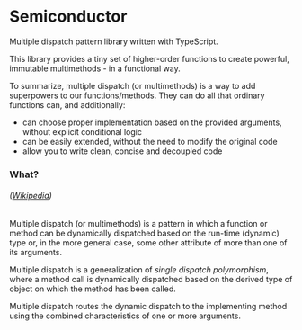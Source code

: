 # Semiconductor

Multiple dispatch pattern library written with TypeScript.

This library provides a tiny set of higher-order functions to create powerful, immutable multimethods - in a functional way.

To summarize, multiple dispatch (or multimethods) is a way to add superpowers to our functions/methods. They can do all that ordinary functions can, and additionally:

- can choose proper implementation based on the provided arguments, without explicit conditional logic
- can be easily extended, without the need to modify the original code
- allow you to write clean, concise and decoupled code

### What?

###### ([Wikipedia](https://en.wikipedia.org/wiki/Multiple_dispatch))

Multiple dispatch (or multimethods) is a pattern in which a function or method can be dynamically dispatched based on the run-time (dynamic) type or, in the more general case, some other attribute of more than one of its arguments.

Multiple dispatch is a generalization of _single dispatch polymorphism_, where a method call is dynamically dispatched based on the derived type of object on which the method has been called.

Multiple dispatch routes the dynamic dispatch to the implementing method using the combined characteristics of one or more arguments.
